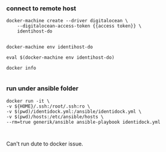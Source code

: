 
### connect to remote host

```
docker-machine create --driver digitalocean \
	--digitalocean-access-token {{access token}} \
	identihost-do


docker-machine env identihost-do

eval $(docker-machine env identihost-do)

docker info


```




### run under ansible folder 

```
docker run -it \
-v ${HOME}/.ssh:/root/.ssh:ro \
-v $(pwd)/identidock.yml:/ansible/identidock.yml \
-v $(pwd)/hosts:/etc/ansible/hosts \
--rm=true generik/ansible ansible-playbook identidock.yml



```

Can't run dute to docker issue.



